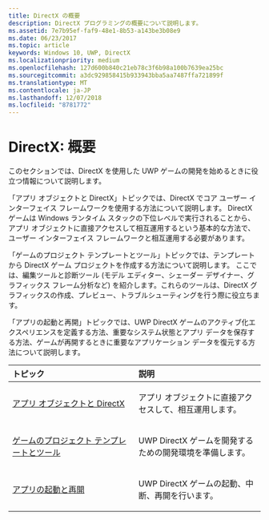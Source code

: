 ```yaml
---
title: DirectX の概要
description: DirectX プログラミングの概要について説明します。
ms.assetid: 7e7b95ef-faf9-48e1-8b53-a143be3b08e9
ms.date: 06/23/2017
ms.topic: article
keywords: Windows 10, UWP, DirectX
ms.localizationpriority: medium
ms.openlocfilehash: 127d600b840c21eb78c3f6b98a100b7639ea25bc
ms.sourcegitcommit: a3dc929858415b933943bba5aa7487ffa721899f
ms.translationtype: MT
ms.contentlocale: ja-JP
ms.lasthandoff: 12/07/2018
ms.locfileid: "8781772"
---
```

# <a name="directx-getting-started"></a>DirectX: 概要

このセクションでは、DirectX を使用した UWP ゲームの開発を始めるときに役立つ情報について説明します。 

「アプリ オブジェクトと DirectX」トピックでは、DirectX でコア ユーザー インターフェイス フレームワークを使用する方法について説明します。 DirectX ゲームは Windows ランタイム スタックの下位レベルで実行されることから、アプリ オブジェクトに直接アクセスして相互運用するという基本的な方法で、ユーザー インターフェイス フレームワークと相互運用する必要があります。

「ゲームのプロジェクト テンプレートとツール」トピックでは、テンプレートから DirectX ゲーム プロジェクトを作成する方法について説明します。 ここでは、編集ツールと診断ツール (モデル エディター、シェーダー デザイナー、グラフィックス フレーム分析など) を紹介します。これらのツールは、DirectX グラフィックスの作成、プレビュー、トラブルシューティングを行う際に役立ちます。

「アプリの起動と再開」トピックでは、UWP DirectX ゲームのアクティブ化エクスペリエンスを定義する方法、重要なシステム状態とアプリ データを保存する方法、ゲームが再開するときに重要なアプリケーション データを復元する方法について説明します。

<table>
<colgroup>
<col width="50%" />
<col width="50%" />
</colgroup>
<thead>
<tr class="header">
<th align="left">トピック</th>
<th align="left">説明</th>
</tr>
</thead>
<tbody>
<tr class="odd">
<td align="left"><p><a href="about-the-uwp-user-interface-and-directx.md">アプリ オブジェクトと DirectX</a></p></td>
<td align="left"><p>アプリ オブジェクトに直接アクセスして、相互運用します。</p></td>
</tr>
<tr class="even">
<td align="left"><p><a href="prepare-your-dev-environment-for-windows-store-directx-game-development.md">ゲームのプロジェクト テンプレートとツール</a></p></td>
<td align="left"><p>UWP DirectX ゲームを開発するための開発環境を準備します。</p></td>
</tr>
<tr class="odd">
<td align="left"><p><a href="launching-and-resuming-apps-directx-and-cpp.md">アプリの起動と再開</a></p></td>
<td align="left"><p>UWP DirectX ゲームの起動、中断、再開を行います。</p></td>
</tr>
</tbody>
</table>